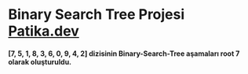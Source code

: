 # Binary Search Tree Projesi [Patika.dev](https://www.patika.dev/tr)

#### [7, 5, 1, 8, 3, 6, 0, 9, 4, 2] dizisinin Binary-Search-Tree aşamaları root 7 olarak oluşturuldu.
